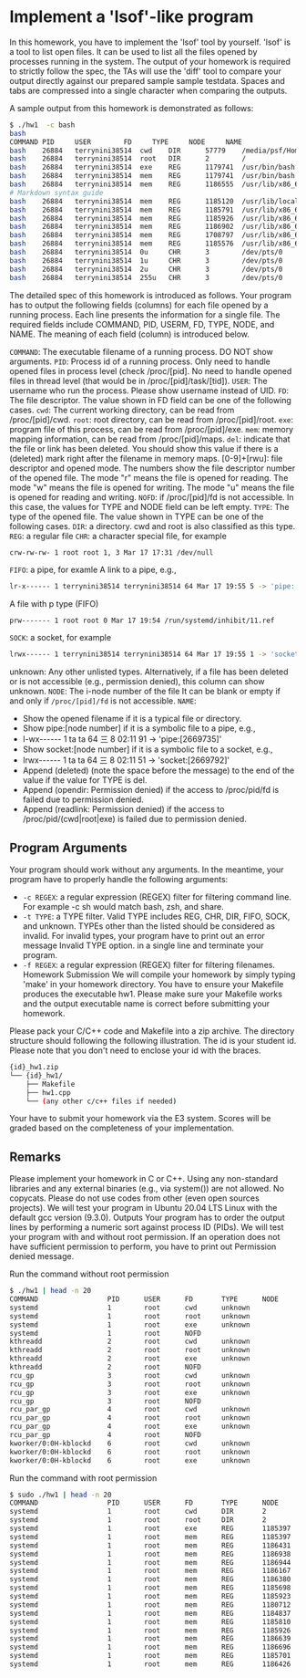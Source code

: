 # Implement a 'lsof'-like program
In this homework, you have to implement the 'lsof' tool by yourself. 'lsof' is a tool to list open files. It can be used to list all the files opened by processes running in the system. The output of your homework is required to strictly follow the spec, the TAs will use the 'diff' tool to compare your output directly against our prepared sample sample testdata. Spaces and tabs are compressed into a single character when comparing the outputs.

A sample output from this homework is demonstrated as follows:
```sh
$ ./hw1  -c bash
bash
COMMAND PID     USER      	FD     TYPE     NODE     NAME      
bash    26884   terrynini38514	cwd    DIR      57779    /media/psf/Home/Desktop
bash    26884   terrynini38514	root   DIR      2        /         
bash    26884   terrynini38514	exe    REG      1179741  /usr/bin/bash
bash    26884   terrynini38514	mem    REG      1179741  /usr/bin/bash
bash    26884   terrynini38514	mem    REG      1186555  /usr/lib/x86_64-linux-gnu/libnss_files-2.31.so
# Markdown syntax guide
bash    26884   terrynini38514	mem    REG      1185120  /usr/lib/locale/locale-archive
bash    26884   terrynini38514	mem    REG      1185791  /usr/lib/x86_64-linux-gnu/libc-2.31.so
bash    26884   terrynini38514	mem    REG      1185926  /usr/lib/x86_64-linux-gnu/libdl-2.31.so
bash    26884   terrynini38514	mem    REG      1186902  /usr/lib/x86_64-linux-gnu/libtinfo.so.6.2
bash    26884   terrynini38514	mem    REG      1708797  /usr/lib/x86_64-linux-gnu/gconv/gconv-modules.cache
bash    26884   terrynini38514	mem    REG      1185576  /usr/lib/x86_64-linux-gnu/ld-2.31.so
bash    26884   terrynini38514	0u     CHR      3        /dev/pts/0
bash    26884   terrynini38514	1u     CHR      3        /dev/pts/0
bash    26884   terrynini38514	2u     CHR      3        /dev/pts/0
bash    26884   terrynini38514	255u   CHR      3        /dev/pts/0
```
The detailed spec of this homework is introduced as follows. Your program has to output the following fields (columns) for each file opened by a running process. Each line presents the information for a single file. The required fields include COMMAND, PID, USERM, FD, TYPE, NODE, and NAME. The meaning of each field (column) is introduced below.

`COMMAND`:
The executable filename of a running process.
DO NOT show arguments.
`PID`:
Process id of a running process.
Only need to handle opened files in process level (check /proc/[pid]. No need to handle opened files in thread level (that would be in /proc/[pid]/task/[tid]).
`USER`:
The username who run the process.
Please show username instead of UID.
`FD`: The file descriptor. The value shown in FD field can be one of the following cases.
`cwd`: The current working directory, can be read from /proc/[pid]/cwd.
`root`: root directory, can be read from /proc/[pid]/root.
`exe`: program file of this process, can be read from /proc/[pid]/exe.
`mem`: memory mapping information, can be read from /proc/[pid]/maps.
`del`: indicate that the file or link has been deleted. You should show this value if there is a (deleted) mark right after the filename in memory maps.
[0-9]+[rwu]: file descriptor and opened mode.
The numbers show the file descriptor number of the opened file.
The mode "r" means the file is opened for reading.
The mode "w" means the file is opened for writing.
The mode "u" means the file is opened for reading and writing.
`NOFD`: if /proc/[pid]/fd is not accessible. In this case, the values for TYPE and NODE field can be left empty.
`TYPE`: The type of the opened file. The value shown in TYPE can be one of the following cases.
`DIR`: a directory. cwd and root is also classified as this type.
`REG`: a regular file
`CHR`: a character special file, for example
```sh
crw-rw-rw- 1 root root 1, 3 Mar 17 17:31 /dev/null
```

`FIFO`: a pipe, for examle
A link to a pipe, e.g.,
```sh
lr-x------ 1 terrynini38514 terrynini38514 64 Mar 17 19:55 5 -> 'pipe:[138394]'
```
A file with p type (FIFO)
```
prw------- 1 root root 0 Mar 17 19:54 /run/systemd/inhibit/11.ref
```
`SOCK`: a socket, for example
```sh
lrwx------ 1 terrynini38514 terrynini38514 64 Mar 17 19:55 1 -> 'socket:[136975]'
```

unknown: Any other unlisted types. Alternatively, if a file has been deleted or is not accessible (e.g., permission denied), this column can show unknown.
`NODE`:
The i-node number of the file
It can be blank or empty if and only if `/proc/[pid]/fd` is not accessible.
`NAME`:
- Show the opened filename if it is a typical file or directory.
- Show pipe:[node number] if it is a symbolic file to a pipe, e.g.,
- l-wx------ 1 ta ta 64 三 8 02:11 91 -> 'pipe:[2669735]'
- Show socket:[node number] if it is a symbolic file to a socket, e.g.,
- lrwx------ 1 ta ta 64 三 8 02:11 51 -> 'socket:[2669792]'
- Append  (deleted) (note the space before the message) to the end of the value if the value for TYPE is del.
- Append  (opendir: Permission denied) if the access to /proc/pid/fd is failed due to permission denied.
- Append  (readlink: Permission denied) if the access to /proc/pid/(cwd|root|exe) is failed due to permission denied.
## Program Arguments
Your program should work without any arguments. In the meantime, your program have to properly handle the following arguments:

- `-c REGEX`: a regular expression (REGEX) filter for filtering command line. For example -c sh would match bash, zsh, and share.
- `-t TYPE`: a TYPE filter. Valid TYPE includes REG, CHR, DIR, FIFO, SOCK, and unknown. TYPEs other than the listed should be considered as invalid. For invalid types, your program have to print out an error message Invalid TYPE option. in a single line and terminate your program.
- `-f REGEX`: a regular expression (REGEX) filter for filtering filenames.
Homework Submission
We will compile your homework by simply typing 'make' in your homework directory. You have to ensure your Makefile produces the executable hw1. Please make sure your Makefile works and the output executable name is correct before submitting your homework.

Please pack your C/C++ code and Makefile into a zip archive. The directory structure should following the following illustration. The id is your student id. Please note that you don't need to enclose your id with the braces.
```sh
{id}_hw1.zip
└── {id}_hw1/
	├── Makefile
	├── hw1.cpp
	└── (any other c/c++ files if needed)
```

Your have to submit your homework via the E3 system. Scores will be graded based on the completeness of your implementation.

## Remarks
Please implement your homework in C or C++.
Using any non-standard libraries and any external binaries (e.g., via system()) are not allowed.
No copycats. Please do not use codes from other (even open sources projects).
We will test your program in Ubuntu 20.04 LTS Linux with the default gcc version (9.3.0).
Outputs
Your program has to order the output lines by performing a numeric sort against process ID (PIDs). We will test your program with and without root permission. If an operation does not have sufficient permission to perform, you have to print out Permission denied message.

Run the command without root permission
```sh
$ ./hw1 | head -n 20
COMMAND             	PID      USER      FD       TYPE      NODE      NAME      
systemd             	1        root      cwd      unknown             /proc/1/cwd (readlink: Permission denied)
systemd             	1        root      root     unknown             /proc/1/root (readlink: Permission denied)
systemd             	1        root      exe      unknown             /proc/1/exe (readlink: Permission denied)
systemd             	1        root      NOFD                         /proc/1/fd (opendir: Permission denied)
kthreadd            	2        root      cwd      unknown             /proc/2/cwd (readlink: Permission denied)
kthreadd            	2        root      root     unknown             /proc/2/root (readlink: Permission denied)
kthreadd            	2        root      exe      unknown             /proc/2/exe (readlink: Permission denied)
kthreadd            	2        root      NOFD                         /proc/2/fd (opendir: Permission denied)
rcu_gp              	3        root      cwd      unknown             /proc/3/cwd (readlink: Permission denied)
rcu_gp              	3        root      root     unknown             /proc/3/root (readlink: Permission denied)
rcu_gp              	3        root      exe      unknown             /proc/3/exe (readlink: Permission denied)
rcu_gp              	3        root      NOFD                         /proc/3/fd (opendir: Permission denied)
rcu_par_gp          	4        root      cwd      unknown             /proc/4/cwd (readlink: Permission denied)
rcu_par_gp          	4        root      root     unknown             /proc/4/root (readlink: Permission denied)
rcu_par_gp          	4        root      exe      unknown             /proc/4/exe (readlink: Permission denied)
rcu_par_gp          	4        root      NOFD                         /proc/4/fd (opendir: Permission denied)
kworker/0:0H-kblockd	6        root      cwd      unknown             /proc/6/cwd (readlink: Permission denied)
kworker/0:0H-kblockd	6        root      root     unknown             /proc/6/root (readlink: Permission denied)
kworker/0:0H-kblockd	6        root      exe      unknown             /proc/6/exe (readlink: Permission denied)
```
Run the command with root permission
```sh
$ sudo ./hw1 | head -n 20
COMMAND             	PID      USER      FD       TYPE      NODE      NAME      
systemd             	1        root      cwd      DIR       2         /         
systemd             	1        root      root     DIR       2         /         
systemd             	1        root      exe      REG       1185397   /usr/lib/systemd/systemd
systemd             	1        root      mem      REG       1185397   /usr/lib/systemd/systemd
systemd             	1        root      mem      REG       1186431   /usr/lib/x86_64-linux-gnu/libm-2.31.so
systemd             	1        root      mem      REG       1186938   /usr/lib/x86_64-linux-gnu/libudev.so.1.6.17
systemd             	1        root      mem      REG       1186944   /usr/lib/x86_64-linux-gnu/libunistring.so.2.1.0
systemd             	1        root      mem      REG       1186167   /usr/lib/x86_64-linux-gnu/libgpg-error.so.0.28.0
systemd             	1        root      mem      REG       1186380   /usr/lib/x86_64-linux-gnu/libjson-c.so.4.0.0
systemd             	1        root      mem      REG       1185698   /usr/lib/x86_64-linux-gnu/libargon2.so.1
systemd             	1        root      mem      REG       1185923   /usr/lib/x86_64-linux-gnu/libdevmapper.so.1.02.1
systemd             	1        root      mem      REG       1180712   /usr/lib/x86_64-linux-gnu/libuuid.so.1.3.0
systemd             	1        root      mem      REG       1184837   /usr/lib/x86_64-linux-gnu/libcrypto.so.1.1
systemd             	1        root      mem      REG       1185810   /usr/lib/x86_64-linux-gnu/libcap-ng.so.0.0.0
systemd             	1        root      mem      REG       1185926   /usr/lib/x86_64-linux-gnu/libdl-2.31.so
systemd             	1        root      mem      REG       1186639   /usr/lib/x86_64-linux-gnu/libpcre2-8.so.0.9.0
systemd             	1        root      mem      REG       1186696   /usr/lib/x86_64-linux-gnu/libpthread-2.31.so
systemd             	1        root      mem      REG       1185701   /usr/lib/x86_64-linux-gnu/liblzma.so.5.2.4
systemd             	1        root      mem      REG       1186426   /usr/lib/x86_64-linux-gnu/liblz4.so.1.9.2
```
